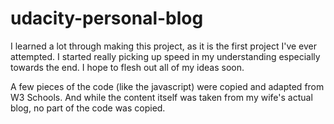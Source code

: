 # udacity-personal-blog

I learned a lot through making this project, as it is the first project I've ever attempted. I started really picking up speed in my understanding especially towards the end. I hope to flesh out all of my ideas soon.

A few pieces of the code (like the javascript) were copied and adapted from W3 Schools. And while the content itself was taken from my wife's actual blog, no part of the code was copied.
